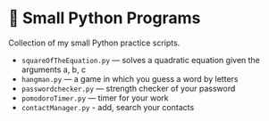 # 🧠 Small Python Programs
Collection of my small Python practice scripts.
 
- `squareOfTheEquation.py` — solves a quadratic equation given the arguments a, b, c
- `hangman.py` — a game in which you guess a word by letters
- `passwordchecker.py` — strength checker of your password
- `pomodoroTimer.py` — timer for your work
- `contactManager.py` - add, search your contacts
